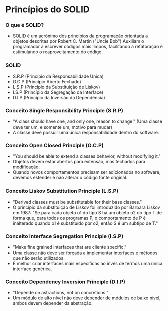 # Princípios do SOLID

### O que é SOLID?

- SOLID é um acrônimo dos princípios da programação orientada a objetos descritas por Robert C. Martin ("Uncle Bob") Auxiliam o programador a escrever códigos mais limpos, facilitando a refatoração e estimulando o reaproveitamento do código.

### SOLID

- S.R.P (Princípio da Responsabilidade Única)
- O.C.P (Princípio Aberto Fechado)
- L.S.P (Princípio da Substituição de Liskov)
- I.S.P (Princípio da Segregação da Interface)
- D.I.P (Princípio da Inversão da Dependência)

### Conceito Single Responsibility Principle (S.R.P)

- "A class should have one, and only one, reason to change." (Uma classe deve ter um, e somente um, motivo para mudar)
- A classe deve possuir uma única responsabilidade dentro do software.

### Conceito Open Closed Principle (O.C.P)

- "You should be able to extend a classes behavior, without modifying it."
- Objetos devem estar abertos para extensão, mas fechados para modificação.
- Quando novos comportamentos precisam ser adicionados no software, devemos estender e não alterar o código fonte original.

### Conceito Liskov Substitution Principle (L.S.P)

- "Derived classes must be substitutable for their base classes."
- O princípio da substituição de Liskov foi introduzido por Barbara Liskov em 1987: "Se para cada objeto o1 do tipo S há um objeto o2 do tipo T de forma que, para todos os programas P, o comportamento de P é inalterado quando o1 é substituído por o2, então S é um subtipo de T."

### Conceito Interface Segregation Principle (I.S.P)

- "Make fine grained interfaces that are cliente specific."
- Uma classe não deve ser forçada a implementar interfaces e métodos que não serão utilizados.
- É melhor criar interfaces mais específicas ao invés de termos uma única interface genérica.

### Conceito Dependency Inversion Principle (D.I.P)

- "Depende on astractions, not on concretions."
- Um módulo de alto nível não deve depender de módulos de baixo nível, ambos devem depender da abstração.
